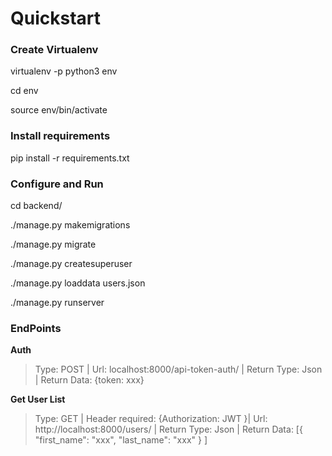 # Quickstart

### Create Virtualenv

virtualenv -p python3 env

cd env

source env/bin/activate

### Install requirements

pip install -r requirements.txt

### Configure and Run 

cd backend/

./manage.py makemigrations

./manage.py migrate

./manage.py createsuperuser

./manage.py loaddata users.json

./manage.py runserver

### EndPoints

**Auth**
> Type: POST | Url: localhost:8000/api-token-auth/ | Return Type: Json | Return Data:  {token: xxx} 

**Get User List**
> Type: GET | Header required: {Authorization: JWT <token>}| Url: http://localhost:8000/users/ | Return Type: Json | Return Data:  [{ "first_name": "xxx", "last_name": "xxx" } ]

